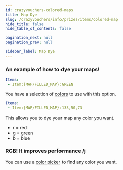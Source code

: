 ```yaml
---
id: crazyvouchers-colored-maps
title: Map Dye
slug: /crazyvouchers/info/prizes/items/colored-map
hide_title: false
hide_table_of_contents: false

pagination_next: null
pagination_prev: null

sidebar_label: Map Dye
---
```

### An example of how to dye your maps!
```yml
Items:
 - Item:{MAP/FILLED_MAP}:GREEN
```
You have a selection of [colors](https://jd.papermc.io/paper/1.20/org/bukkit/Color.html) to use with this option.

```yml
Items:
 - Item:{MAP/FILLED_MAP}:133,50,73
```
This allows you to dye your map any color you want.

* r = red
* g = green
* b = blue

### RGB! It improves performance /j
You can use a [color picker](https://htmlcolorcodes.com/color-picker/) to find any color you want.